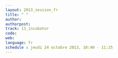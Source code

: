 ```yaml
---
layout: 2013_session_fr
title: " "
author: 
authorpost: 
track: 13_incubator
code: 
web: 
language: fr
schedule : jeudi 24 octobre 2013, 10:40 - 11:25
---
```

